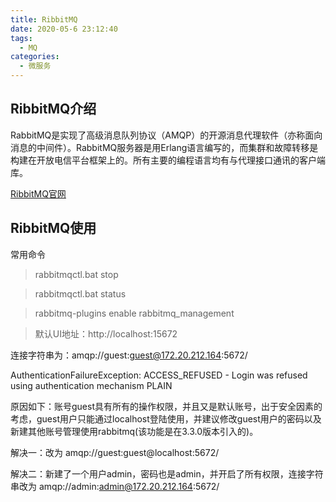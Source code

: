 ```yaml
---
title: RibbitMQ
date: 2020-05-6 23:12:40
tags:
  - MQ
categories:
  - 微服务
---
```


## RibbitMQ介绍

RabbitMQ是实现了高级消息队列协议（AMQP）的开源消息代理软件（亦称面向消息的中间件）。RabbitMQ服务器是用Erlang语言编写的，而集群和故障转移是构建在开放电信平台框架上的。所有主要的编程语言均有与代理接口通讯的客户端库。

[RibbitMQ官网](https://www.rabbitmq.com/)

## RibbitMQ使用

常用命令

> rabbitmqctl.bat stop

> rabbitmqctl.bat status

> rabbitmq-plugins enable rabbitmq_management

> 默认UI地址：http://localhost:15672


连接字符串为：amqp://guest:guest@172.20.212.164:5672/

AuthenticationFailureException: ACCESS_REFUSED - Login was refused using authentication mechanism PLAIN

原因如下：账号guest具有所有的操作权限，并且又是默认账号，出于安全因素的考虑，guest用户只能通过localhost登陆使用，并建议修改guest用户的密码以及新建其他账号管理使用rabbitmq(该功能是在3.3.0版本引入的)。

解决一：改为 amqp://guest:guest@localhost:5672/

解决二：新建了一个用户admin，密码也是admin，并开启了所有权限，连接字符串改为 amqp://admin:admin@172.20.212.164:5672/